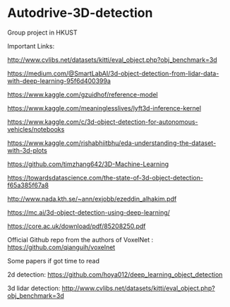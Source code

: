 # Autodrive-3D-detection
Group project in HKUST


Important Links:

http://www.cvlibs.net/datasets/kitti/eval_object.php?obj_benchmark=3d

https://medium.com/@SmartLabAI/3d-object-detection-from-lidar-data-with-deep-learning-95f6d400399a

https://www.kaggle.com/gzuidhof/reference-model

https://www.kaggle.com/meaninglesslives/lyft3d-inference-kernel

https://www.kaggle.com/c/3d-object-detection-for-autonomous-vehicles/notebooks

https://www.kaggle.com/rishabhiitbhu/eda-understanding-the-dataset-with-3d-plots

https://github.com/timzhang642/3D-Machine-Learning 

https://towardsdatascience.com/the-state-of-3d-object-detection-f65a385f67a8

http://www.nada.kth.se/~ann/exjobb/ezeddin_alhakim.pdf

https://mc.ai/3d-object-detection-using-deep-learning/

https://core.ac.uk/download/pdf/85208250.pdf

Official Github repo from the authors of VoxelNet : https://github.com/qianguih/voxelnet


Some papers if got time to read

2d detection: https://github.com/hoya012/deep_learning_object_detection

3d lidar detection: http://www.cvlibs.net/datasets/kitti/eval_object.php?obj_benchmark=3d
